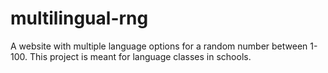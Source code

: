 # multilingual-rng
A website with multiple language options for a random number between 1-100. 
This project is meant for language classes in schools.
